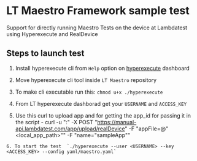 # LT Maestro Framework sample test

Support for directly running Maestro Tests on the device at Lambdatest using Hyperexecute and RealDevice

## Steps to launch test
1. Install hyperexecute cli from `Help` option on [hyperexecute](https://hyperexecute.lambdatest.com/hyperexecute/jobs) dashboard 

2. Move hyperexecute cli tool inside `LT Maestro` repository

3. To make cli executable run this: `chmod u+x ./hyperexecute`

4. From LT hyperexecute dashborad get your `USERNAME` and `ACCESS_KEY`

5. Use this curl to upload app  and for getting the app_id for passing it in the script -
curl -u "<username>:<accessKey>" -X POST "https://manual-api.lambdatest.com/app/upload/realDevice" -F "appFile=@"<local_app_path>"" -F "name="sampleApp""
```
6. To start the test  `./hyperexecute --user <USERNAME> --key <ACCESS_KEY> --config yaml/maestro.yaml`
